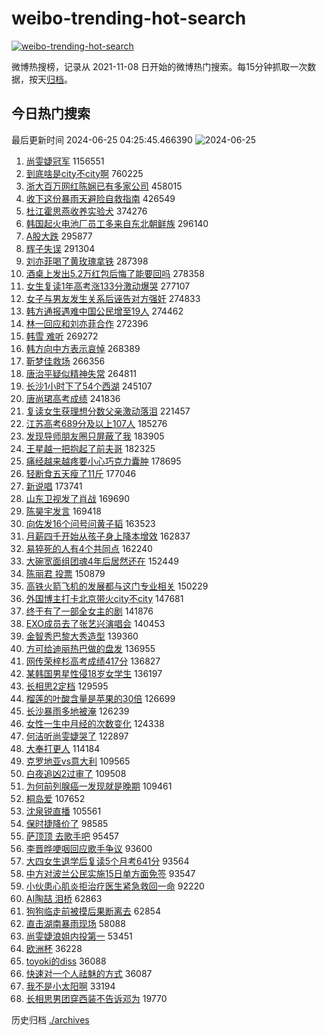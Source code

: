# weibo-trending-hot-search

[![weibo-trending-hot-search](https://github.com/ameizi/weibo-trending-hot-search/actions/workflows/ci.yml/badge.svg)](https://github.com/ameizi/weibo-trending-hot-search/actions/workflows/ci.yml)

微博热搜榜，记录从 2021-11-08 日开始的微博热门搜索。每15分钟抓取一次数据，按天[归档](./archives)。

## 今日热门搜索

<!-- BEGIN --> 
最后更新时间 2024-06-25 04:25:45.466390 
![2024-06-25](https://imgs-storage.s3.us-east-005.backblazeb2.com/20240625/2024-06-25.png?versionId=4_z8fbbed132d73df8689c40f13_f1121e01ff1cf7995_d20240624_m202545_c005_v0501019_t0017_u01719260745015) 
1. [尚雯婕冠军](https://s.weibo.com/weibo?q=%23%E5%B0%9A%E9%9B%AF%E5%A9%95%E5%86%A0%E5%86%9B%23&t=31&band_rank=1&Refer=top) 1156551
1. [到底啥是city不city啊](https://s.weibo.com/weibo?q=%23%E5%88%B0%E5%BA%95%E5%95%A5%E6%98%AFcity%E4%B8%8Dcity%E5%95%8A%23&t=31&band_rank=2&Refer=top) 760225
1. [浙大百万网红陈娴已有多家公司](https://s.weibo.com/weibo?q=%23%E6%B5%99%E5%A4%A7%E7%99%BE%E4%B8%87%E7%BD%91%E7%BA%A2%E9%99%88%E5%A8%B4%E5%B7%B2%E6%9C%89%E5%A4%9A%E5%AE%B6%E5%85%AC%E5%8F%B8%23&t=31&band_rank=5&Refer=top) 458015
1. [收下这份暴雨天避险自救指南](https://s.weibo.com/weibo?q=%23%E6%94%B6%E4%B8%8B%E8%BF%99%E4%BB%BD%E6%9A%B4%E9%9B%A8%E5%A4%A9%E9%81%BF%E9%99%A9%E8%87%AA%E6%95%91%E6%8C%87%E5%8D%97%23&t=31&band_rank=3&Refer=top) 426549
1. [杜江霍思燕收养实验犬](https://s.weibo.com/weibo?q=%23%E6%9D%9C%E6%B1%9F%E9%9C%8D%E6%80%9D%E7%87%95%E6%94%B6%E5%85%BB%E5%AE%9E%E9%AA%8C%E7%8A%AC%23&t=31&band_rank=4&Refer=top) 374276
1. [韩国起火电池厂员工多来自东北朝鲜族](https://s.weibo.com/weibo?q=%23%E9%9F%A9%E5%9B%BD%E8%B5%B7%E7%81%AB%E7%94%B5%E6%B1%A0%E5%8E%82%E5%91%98%E5%B7%A5%E5%A4%9A%E6%9D%A5%E8%87%AA%E4%B8%9C%E5%8C%97%E6%9C%9D%E9%B2%9C%E6%97%8F%23&t=31&band_rank=5&Refer=top) 296140
1. [A股大跌](https://s.weibo.com/weibo?q=%23A%E8%82%A1%E5%A4%A7%E8%B7%8C%23&t=31&band_rank=6&Refer=top) 295877
1. [辉子失误](https://s.weibo.com/weibo?q=%E8%BE%89%E5%AD%90%E5%A4%B1%E8%AF%AF&t=31&band_rank=7&Refer=top) 291304
1. [刘亦菲喝了黄玫瑰拿铁](https://s.weibo.com/weibo?q=%23%E5%88%98%E4%BA%A6%E8%8F%B2%E5%96%9D%E4%BA%86%E9%BB%84%E7%8E%AB%E7%91%B0%E6%8B%BF%E9%93%81%23&t=31&band_rank=8&Refer=top) 287398
1. [酒桌上发出5.2万红包后悔了能要回吗](https://s.weibo.com/weibo?q=%23%E9%85%92%E6%A1%8C%E4%B8%8A%E5%8F%91%E5%87%BA5.2%E4%B8%87%E7%BA%A2%E5%8C%85%E5%90%8E%E6%82%94%E4%BA%86%E8%83%BD%E8%A6%81%E5%9B%9E%E5%90%97%23&t=31&band_rank=9&Refer=top) 278358
1. [女生复读1年高考涨133分激动爆哭](https://s.weibo.com/weibo?q=%23%E5%A5%B3%E7%94%9F%E5%A4%8D%E8%AF%BB1%E5%B9%B4%E9%AB%98%E8%80%83%E6%B6%A8133%E5%88%86%E6%BF%80%E5%8A%A8%E7%88%86%E5%93%AD%23&t=31&band_rank=10&Refer=top) 277107
1. [女子与男友发生关系后诬告对方强奸](https://s.weibo.com/weibo?q=%23%E5%A5%B3%E5%AD%90%E4%B8%8E%E7%94%B7%E5%8F%8B%E5%8F%91%E7%94%9F%E5%85%B3%E7%B3%BB%E5%90%8E%E8%AF%AC%E5%91%8A%E5%AF%B9%E6%96%B9%E5%BC%BA%E5%A5%B8%23&t=31&band_rank=11&Refer=top) 274833
1. [韩方通报遇难中国公民增至19人](https://s.weibo.com/weibo?q=%23%E9%9F%A9%E6%96%B9%E9%80%9A%E6%8A%A5%E9%81%87%E9%9A%BE%E4%B8%AD%E5%9B%BD%E5%85%AC%E6%B0%91%E5%A2%9E%E8%87%B319%E4%BA%BA%23&t=31&band_rank=12&Refer=top) 274462
1. [林一回应和刘亦菲合作](https://s.weibo.com/weibo?q=%23%E6%9E%97%E4%B8%80%E5%9B%9E%E5%BA%94%E5%92%8C%E5%88%98%E4%BA%A6%E8%8F%B2%E5%90%88%E4%BD%9C%23&t=31&band_rank=13&Refer=top) 272396
1. [韩雪 难听](https://s.weibo.com/weibo?q=%E9%9F%A9%E9%9B%AA%20%E9%9A%BE%E5%90%AC&t=31&band_rank=14&Refer=top) 269272
1. [韩方向中方表示哀悼](https://s.weibo.com/weibo?q=%23%E9%9F%A9%E6%96%B9%E5%90%91%E4%B8%AD%E6%96%B9%E8%A1%A8%E7%A4%BA%E5%93%80%E6%82%BC%23&t=31&band_rank=15&Refer=top) 268389
1. [靳梦佳救场](https://s.weibo.com/weibo?q=%23%E9%9D%B3%E6%A2%A6%E4%BD%B3%E6%95%91%E5%9C%BA%23&t=31&band_rank=16&Refer=top) 266356
1. [唐治平疑似精神失常](https://s.weibo.com/weibo?q=%23%E5%94%90%E6%B2%BB%E5%B9%B3%E7%96%91%E4%BC%BC%E7%B2%BE%E7%A5%9E%E5%A4%B1%E5%B8%B8%23&t=31&band_rank=17&Refer=top) 264811
1. [长沙1小时下了54个西湖](https://s.weibo.com/weibo?q=%23%E9%95%BF%E6%B2%991%E5%B0%8F%E6%97%B6%E4%B8%8B%E4%BA%8654%E4%B8%AA%E8%A5%BF%E6%B9%96%23&t=31&band_rank=18&Refer=top) 245107
1. [唐尚珺高考成绩](https://s.weibo.com/weibo?q=%E5%94%90%E5%B0%9A%E7%8F%BA%E9%AB%98%E8%80%83%E6%88%90%E7%BB%A9&t=31&band_rank=19&Refer=top) 241836
1. [复读女生获理想分数父亲激动落泪](https://s.weibo.com/weibo?q=%23%E5%A4%8D%E8%AF%BB%E5%A5%B3%E7%94%9F%E8%8E%B7%E7%90%86%E6%83%B3%E5%88%86%E6%95%B0%E7%88%B6%E4%BA%B2%E6%BF%80%E5%8A%A8%E8%90%BD%E6%B3%AA%23&t=31&band_rank=10&Refer=top) 221457
1. [江苏高考689分及以上107人](https://s.weibo.com/weibo?q=%23%E6%B1%9F%E8%8B%8F%E9%AB%98%E8%80%83689%E5%88%86%E5%8F%8A%E4%BB%A5%E4%B8%8A107%E4%BA%BA%23&t=31&band_rank=20&Refer=top) 185276
1. [发现导师朋友圈只屏蔽了我](https://s.weibo.com/weibo?q=%23%E5%8F%91%E7%8E%B0%E5%AF%BC%E5%B8%88%E6%9C%8B%E5%8F%8B%E5%9C%88%E5%8F%AA%E5%B1%8F%E8%94%BD%E4%BA%86%E6%88%91%23&t=31&band_rank=21&Refer=top) 183905
1. [王星越一把抱起了前夫哥](https://s.weibo.com/weibo?q=%23%E7%8E%8B%E6%98%9F%E8%B6%8A%E4%B8%80%E6%8A%8A%E6%8A%B1%E8%B5%B7%E4%BA%86%E5%89%8D%E5%A4%AB%E5%93%A5%23&t=31&band_rank=22&Refer=top) 182325
1. [痛经越来越疼要小心巧克力囊肿](https://s.weibo.com/weibo?q=%23%E7%97%9B%E7%BB%8F%E8%B6%8A%E6%9D%A5%E8%B6%8A%E7%96%BC%E8%A6%81%E5%B0%8F%E5%BF%83%E5%B7%A7%E5%85%8B%E5%8A%9B%E5%9B%8A%E8%82%BF%23&t=31&band_rank=23&Refer=top) 178695
1. [轻断食五天瘦了11斤](https://s.weibo.com/weibo?q=%23%E8%BD%BB%E6%96%AD%E9%A3%9F%E4%BA%94%E5%A4%A9%E7%98%A6%E4%BA%8611%E6%96%A4%23&t=31&band_rank=24&Refer=top) 177046
1. [新说唱](https://s.weibo.com/weibo?q=%E6%96%B0%E8%AF%B4%E5%94%B1&t=31&band_rank=25&Refer=top) 173741
1. [山东卫视发了肖战](https://s.weibo.com/weibo?q=%23%E5%B1%B1%E4%B8%9C%E5%8D%AB%E8%A7%86%E5%8F%91%E4%BA%86%E8%82%96%E6%88%98%23&t=31&band_rank=26&Refer=top) 169690
1. [陈昊宇发言](https://s.weibo.com/weibo?q=%23%E9%99%88%E6%98%8A%E5%AE%87%E5%8F%91%E8%A8%80%23&t=31&band_rank=27&Refer=top) 169418
1. [向佐发16个问号问黄子韬](https://s.weibo.com/weibo?q=%23%E5%90%91%E4%BD%90%E5%8F%9116%E4%B8%AA%E9%97%AE%E5%8F%B7%E9%97%AE%E9%BB%84%E5%AD%90%E9%9F%AC%23&t=31&band_rank=28&Refer=top) 163523
1. [月薪四千开始从孩子身上降本增效](https://s.weibo.com/weibo?q=%23%E6%9C%88%E8%96%AA%E5%9B%9B%E5%8D%83%E5%BC%80%E5%A7%8B%E4%BB%8E%E5%AD%A9%E5%AD%90%E8%BA%AB%E4%B8%8A%E9%99%8D%E6%9C%AC%E5%A2%9E%E6%95%88%23&t=31&band_rank=29&Refer=top) 162837
1. [易猝死的人有4个共同点](https://s.weibo.com/weibo?q=%23%E6%98%93%E7%8C%9D%E6%AD%BB%E7%9A%84%E4%BA%BA%E6%9C%894%E4%B8%AA%E5%85%B1%E5%90%8C%E7%82%B9%23&t=31&band_rank=30&Refer=top) 162240
1. [大碗宽面组团魂4年后居然还在](https://s.weibo.com/weibo?q=%23%E5%A4%A7%E7%A2%97%E5%AE%BD%E9%9D%A2%E7%BB%84%E5%9B%A2%E9%AD%824%E5%B9%B4%E5%90%8E%E5%B1%85%E7%84%B6%E8%BF%98%E5%9C%A8%23&t=31&band_rank=27&Refer=top) 152449
1. [陈丽君 投票](https://s.weibo.com/weibo?q=%E9%99%88%E4%B8%BD%E5%90%9B%20%E6%8A%95%E7%A5%A8&t=31&band_rank=31&Refer=top) 150879
1. [高铁火箭飞机的发展都与这门专业相关](https://s.weibo.com/weibo?q=%23%E9%AB%98%E9%93%81%E7%81%AB%E7%AE%AD%E9%A3%9E%E6%9C%BA%E7%9A%84%E5%8F%91%E5%B1%95%E9%83%BD%E4%B8%8E%E8%BF%99%E9%97%A8%E4%B8%93%E4%B8%9A%E7%9B%B8%E5%85%B3%23&t=31&band_rank=3&Refer=top) 150229
1. [外国博主打卡北京带火city不city](https://s.weibo.com/weibo?q=%23%E5%A4%96%E5%9B%BD%E5%8D%9A%E4%B8%BB%E6%89%93%E5%8D%A1%E5%8C%97%E4%BA%AC%E5%B8%A6%E7%81%ABcity%E4%B8%8Dcity%23&t=31&band_rank=32&Refer=top) 147681
1. [终于有了一部全女主的剧](https://s.weibo.com/weibo?q=%23%E7%BB%88%E4%BA%8E%E6%9C%89%E4%BA%86%E4%B8%80%E9%83%A8%E5%85%A8%E5%A5%B3%E4%B8%BB%E7%9A%84%E5%89%A7%23&t=31&band_rank=33&Refer=top) 141876
1. [EXO成员去了张艺兴演唱会](https://s.weibo.com/weibo?q=%23EXO%E6%88%90%E5%91%98%E5%8E%BB%E4%BA%86%E5%BC%A0%E8%89%BA%E5%85%B4%E6%BC%94%E5%94%B1%E4%BC%9A%23&t=31&band_rank=34&Refer=top) 140453
1. [金智秀巴黎大秀造型](https://s.weibo.com/weibo?q=%23%E9%87%91%E6%99%BA%E7%A7%80%E5%B7%B4%E9%BB%8E%E5%A4%A7%E7%A7%80%E9%80%A0%E5%9E%8B%23&t=31&band_rank=35&Refer=top) 139360
1. [方可给迪丽热巴做的盘发](https://s.weibo.com/weibo?q=%23%E6%96%B9%E5%8F%AF%E7%BB%99%E8%BF%AA%E4%B8%BD%E7%83%AD%E5%B7%B4%E5%81%9A%E7%9A%84%E7%9B%98%E5%8F%91%23&t=31&band_rank=25&Refer=top) 136955
1. [网传荣梓杉高考成绩417分](https://s.weibo.com/weibo?q=%23%E7%BD%91%E4%BC%A0%E8%8D%A3%E6%A2%93%E6%9D%89%E9%AB%98%E8%80%83%E6%88%90%E7%BB%A9417%E5%88%86%23&t=31&band_rank=36&Refer=top) 136827
1. [某韩国男星性侵18岁女学生](https://s.weibo.com/weibo?q=%23%E6%9F%90%E9%9F%A9%E5%9B%BD%E7%94%B7%E6%98%9F%E6%80%A7%E4%BE%B518%E5%B2%81%E5%A5%B3%E5%AD%A6%E7%94%9F%23&t=31&band_rank=37&Refer=top) 136197
1. [长相思2定档](https://s.weibo.com/weibo?q=%23%E9%95%BF%E7%9B%B8%E6%80%9D2%E5%AE%9A%E6%A1%A3%23&t=31&band_rank=38&Refer=top) 129595
1. [榴莲的叶酸含量是苹果的30倍](https://s.weibo.com/weibo?q=%23%E6%A6%B4%E8%8E%B2%E7%9A%84%E5%8F%B6%E9%85%B8%E5%90%AB%E9%87%8F%E6%98%AF%E8%8B%B9%E6%9E%9C%E7%9A%8430%E5%80%8D%23&t=31&band_rank=39&Refer=top) 126699
1. [长沙暴雨多地被淹](https://s.weibo.com/weibo?q=%23%E9%95%BF%E6%B2%99%E6%9A%B4%E9%9B%A8%E5%A4%9A%E5%9C%B0%E8%A2%AB%E6%B7%B9%23&t=31&band_rank=10&Refer=top) 126239
1. [女性一生中月经的次数变化](https://s.weibo.com/weibo?q=%23%E5%A5%B3%E6%80%A7%E4%B8%80%E7%94%9F%E4%B8%AD%E6%9C%88%E7%BB%8F%E7%9A%84%E6%AC%A1%E6%95%B0%E5%8F%98%E5%8C%96%23&t=31&band_rank=40&Refer=top) 124338
1. [何洁听尚雯婕哭了](https://s.weibo.com/weibo?q=%23%E4%BD%95%E6%B4%81%E5%90%AC%E5%B0%9A%E9%9B%AF%E5%A9%95%E5%93%AD%E4%BA%86%23&t=31&band_rank=41&Refer=top) 122897
1. [大奉打更人](https://s.weibo.com/weibo?q=%E5%A4%A7%E5%A5%89%E6%89%93%E6%9B%B4%E4%BA%BA&t=31&band_rank=42&Refer=top) 114184
1. [克罗地亚vs意大利](https://s.weibo.com/weibo?q=%23%E5%85%8B%E7%BD%97%E5%9C%B0%E4%BA%9Avs%E6%84%8F%E5%A4%A7%E5%88%A9%23&t=31&band_rank=50&Refer=top) 109565
1. [白夜追凶2过审了](https://s.weibo.com/weibo?q=%23%E7%99%BD%E5%A4%9C%E8%BF%BD%E5%87%B62%E8%BF%87%E5%AE%A1%E4%BA%86%23&t=31&band_rank=43&Refer=top) 109508
1. [为何前列腺癌一发现就是晚期](https://s.weibo.com/weibo?q=%23%E4%B8%BA%E4%BD%95%E5%89%8D%E5%88%97%E8%85%BA%E7%99%8C%E4%B8%80%E5%8F%91%E7%8E%B0%E5%B0%B1%E6%98%AF%E6%99%9A%E6%9C%9F%23&t=31&band_rank=45&Refer=top) 109461
1. [桐岛爱](https://s.weibo.com/weibo?q=%E6%A1%90%E5%B2%9B%E7%88%B1&t=31&band_rank=47&Refer=top) 107652
1. [沈泉锐直播](https://s.weibo.com/weibo?q=%E6%B2%88%E6%B3%89%E9%94%90%E7%9B%B4%E6%92%AD&t=31&band_rank=44&Refer=top) 105561
1. [保时捷降价了](https://s.weibo.com/weibo?q=%23%E4%BF%9D%E6%97%B6%E6%8D%B7%E9%99%8D%E4%BB%B7%E4%BA%86%23&t=31&band_rank=46&Refer=top) 98585
1. [萨顶顶 去歌手吧](https://s.weibo.com/weibo?q=%E8%90%A8%E9%A1%B6%E9%A1%B6%20%E5%8E%BB%E6%AD%8C%E6%89%8B%E5%90%A7&t=31&band_rank=44&Refer=top) 95457
1. [李晋晔哽咽回应歌手争议](https://s.weibo.com/weibo?q=%23%E6%9D%8E%E6%99%8B%E6%99%94%E5%93%BD%E5%92%BD%E5%9B%9E%E5%BA%94%E6%AD%8C%E6%89%8B%E4%BA%89%E8%AE%AE%23&t=31&band_rank=48&Refer=top) 93600
1. [大四女生退学后复读5个月考641分](https://s.weibo.com/weibo?q=%23%E5%A4%A7%E5%9B%9B%E5%A5%B3%E7%94%9F%E9%80%80%E5%AD%A6%E5%90%8E%E5%A4%8D%E8%AF%BB5%E4%B8%AA%E6%9C%88%E8%80%83641%E5%88%86%23&t=31&band_rank=49&Refer=top) 93564
1. [中方对波兰公民实施15日单方面免签](https://s.weibo.com/weibo?q=%23%E4%B8%AD%E6%96%B9%E5%AF%B9%E6%B3%A2%E5%85%B0%E5%85%AC%E6%B0%91%E5%AE%9E%E6%96%BD15%E6%97%A5%E5%8D%95%E6%96%B9%E9%9D%A2%E5%85%8D%E7%AD%BE%23&t=31&band_rank=50&Refer=top) 93547
1. [小伙患心肌炎拒治疗医生紧急救回一命](https://s.weibo.com/weibo?q=%23%E5%B0%8F%E4%BC%99%E6%82%A3%E5%BF%83%E8%82%8C%E7%82%8E%E6%8B%92%E6%B2%BB%E7%96%97%E5%8C%BB%E7%94%9F%E7%B4%A7%E6%80%A5%E6%95%91%E5%9B%9E%E4%B8%80%E5%91%BD%23&t=31&band_rank=10&Refer=top) 92220
1. [AI陶喆 泪桥](https://s.weibo.com/weibo?q=AI%E9%99%B6%E5%96%86%20%E6%B3%AA%E6%A1%A5&t=31&band_rank=49&Refer=top) 62863
1. [狗狗临走前被摸后果断离去](https://s.weibo.com/weibo?q=%23%E7%8B%97%E7%8B%97%E4%B8%B4%E8%B5%B0%E5%89%8D%E8%A2%AB%E6%91%B8%E5%90%8E%E6%9E%9C%E6%96%AD%E7%A6%BB%E5%8E%BB%23&t=31&band_rank=50&Refer=top) 62854
1. [直击湖南暴雨现场](https://s.weibo.com/weibo?q=%23%E7%9B%B4%E5%87%BB%E6%B9%96%E5%8D%97%E6%9A%B4%E9%9B%A8%E7%8E%B0%E5%9C%BA%23&t=31&band_rank=10&Refer=top) 58088
1. [尚雯婕浪姐内投第一](https://s.weibo.com/weibo?q=%23%E5%B0%9A%E9%9B%AF%E5%A9%95%E6%B5%AA%E5%A7%90%E5%86%85%E6%8A%95%E7%AC%AC%E4%B8%80%23&t=31&band_rank=47&Refer=top) 53451
1. [欧洲杯](https://s.weibo.com/weibo?q=%E6%AC%A7%E6%B4%B2%E6%9D%AF&t=31&band_rank=19&Refer=top) 36228
1. [toyoki的diss](https://s.weibo.com/weibo?q=%23toyoki%E7%9A%84diss%23&t=31&band_rank=47&Refer=top) 36088
1. [快速对一个人祛魅的方式](https://s.weibo.com/weibo?q=%23%E5%BF%AB%E9%80%9F%E5%AF%B9%E4%B8%80%E4%B8%AA%E4%BA%BA%E7%A5%9B%E9%AD%85%E7%9A%84%E6%96%B9%E5%BC%8F%23&t=31&band_rank=50&Refer=top) 36087
1. [我不是小太阳啊](https://s.weibo.com/weibo?q=%E6%88%91%E4%B8%8D%E6%98%AF%E5%B0%8F%E5%A4%AA%E9%98%B3%E5%95%8A&t=31&band_rank=43&Refer=top) 33194
1. [长相思男团穿西装不告诉邓为](https://s.weibo.com/weibo?q=%23%E9%95%BF%E7%9B%B8%E6%80%9D%E7%94%B7%E5%9B%A2%E7%A9%BF%E8%A5%BF%E8%A3%85%E4%B8%8D%E5%91%8A%E8%AF%89%E9%82%93%E4%B8%BA%23&t=31&band_rank=48&Refer=top) 19770
<!-- END -->

历史归档 [./archives](./archives)

